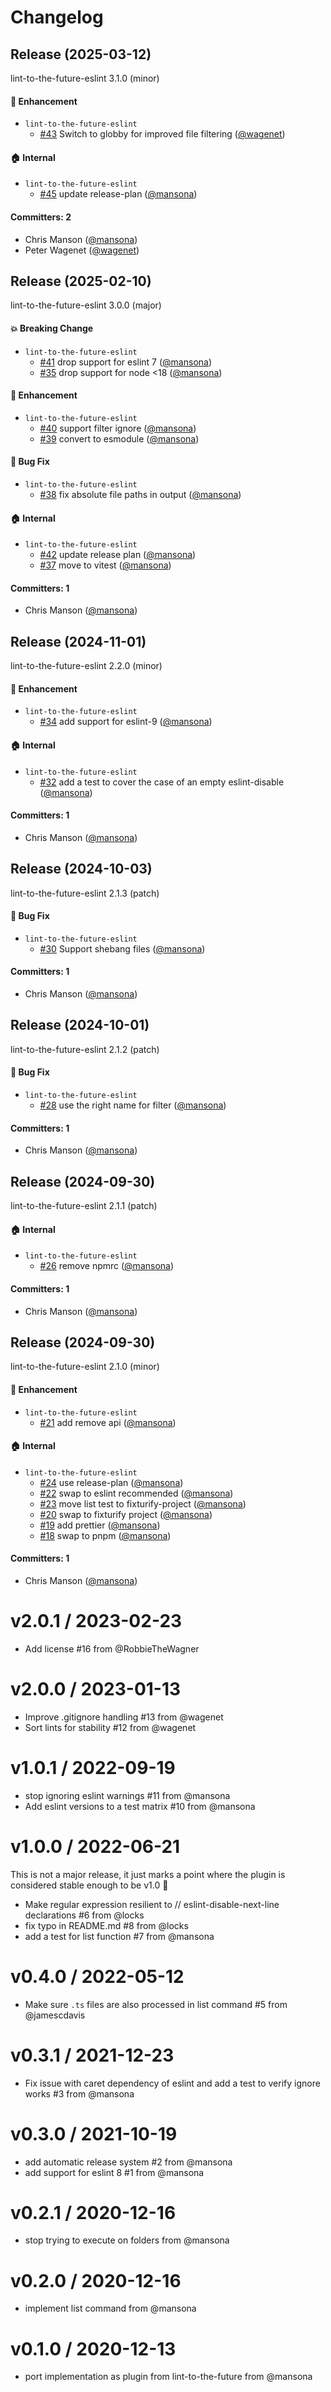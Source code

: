 # Changelog

## Release (2025-03-12)

lint-to-the-future-eslint 3.1.0 (minor)

#### :rocket: Enhancement
* `lint-to-the-future-eslint`
  * [#43](https://github.com/mansona/lint-to-the-future-eslint/pull/43) Switch to globby for improved file filtering ([@wagenet](https://github.com/wagenet))

#### :house: Internal
* `lint-to-the-future-eslint`
  * [#45](https://github.com/mansona/lint-to-the-future-eslint/pull/45) update release-plan ([@mansona](https://github.com/mansona))

#### Committers: 2
- Chris Manson ([@mansona](https://github.com/mansona))
- Peter Wagenet ([@wagenet](https://github.com/wagenet))

## Release (2025-02-10)

lint-to-the-future-eslint 3.0.0 (major)

#### :boom: Breaking Change
* `lint-to-the-future-eslint`
  * [#41](https://github.com/mansona/lint-to-the-future-eslint/pull/41) drop support for eslint 7 ([@mansona](https://github.com/mansona))
  * [#35](https://github.com/mansona/lint-to-the-future-eslint/pull/35) drop support for node <18 ([@mansona](https://github.com/mansona))

#### :rocket: Enhancement
* `lint-to-the-future-eslint`
  * [#40](https://github.com/mansona/lint-to-the-future-eslint/pull/40) support filter ignore ([@mansona](https://github.com/mansona))
  * [#39](https://github.com/mansona/lint-to-the-future-eslint/pull/39) convert to esmodule ([@mansona](https://github.com/mansona))

#### :bug: Bug Fix
* `lint-to-the-future-eslint`
  * [#38](https://github.com/mansona/lint-to-the-future-eslint/pull/38) fix absolute file paths in output ([@mansona](https://github.com/mansona))

#### :house: Internal
* `lint-to-the-future-eslint`
  * [#42](https://github.com/mansona/lint-to-the-future-eslint/pull/42) update release plan ([@mansona](https://github.com/mansona))
  * [#37](https://github.com/mansona/lint-to-the-future-eslint/pull/37) move to vitest ([@mansona](https://github.com/mansona))

#### Committers: 1
- Chris Manson ([@mansona](https://github.com/mansona))

## Release (2024-11-01)

lint-to-the-future-eslint 2.2.0 (minor)

#### :rocket: Enhancement
* `lint-to-the-future-eslint`
  * [#34](https://github.com/mansona/lint-to-the-future-eslint/pull/34) add support for eslint-9 ([@mansona](https://github.com/mansona))

#### :house: Internal
* `lint-to-the-future-eslint`
  * [#32](https://github.com/mansona/lint-to-the-future-eslint/pull/32) add a test to cover the case of an empty eslint-disable ([@mansona](https://github.com/mansona))

#### Committers: 1
- Chris Manson ([@mansona](https://github.com/mansona))

## Release (2024-10-03)

lint-to-the-future-eslint 2.1.3 (patch)

#### :bug: Bug Fix
* `lint-to-the-future-eslint`
  * [#30](https://github.com/mansona/lint-to-the-future-eslint/pull/30) Support shebang files ([@mansona](https://github.com/mansona))

#### Committers: 1
- Chris Manson ([@mansona](https://github.com/mansona))

## Release (2024-10-01)

lint-to-the-future-eslint 2.1.2 (patch)

#### :bug: Bug Fix
* `lint-to-the-future-eslint`
  * [#28](https://github.com/mansona/lint-to-the-future-eslint/pull/28) use the right name for filter ([@mansona](https://github.com/mansona))

#### Committers: 1
- Chris Manson ([@mansona](https://github.com/mansona))

## Release (2024-09-30)

lint-to-the-future-eslint 2.1.1 (patch)

#### :house: Internal
* `lint-to-the-future-eslint`
  * [#26](https://github.com/mansona/lint-to-the-future-eslint/pull/26) remove npmrc ([@mansona](https://github.com/mansona))

#### Committers: 1
- Chris Manson ([@mansona](https://github.com/mansona))

## Release (2024-09-30)

lint-to-the-future-eslint 2.1.0 (minor)

#### :rocket: Enhancement
* `lint-to-the-future-eslint`
  * [#21](https://github.com/mansona/lint-to-the-future-eslint/pull/21) add remove api ([@mansona](https://github.com/mansona))

#### :house: Internal
* `lint-to-the-future-eslint`
  * [#24](https://github.com/mansona/lint-to-the-future-eslint/pull/24) use release-plan ([@mansona](https://github.com/mansona))
  * [#22](https://github.com/mansona/lint-to-the-future-eslint/pull/22) swap to eslint recommended ([@mansona](https://github.com/mansona))
  * [#23](https://github.com/mansona/lint-to-the-future-eslint/pull/23) move list test to fixturify-project ([@mansona](https://github.com/mansona))
  * [#20](https://github.com/mansona/lint-to-the-future-eslint/pull/20) swap to fixturify project ([@mansona](https://github.com/mansona))
  * [#19](https://github.com/mansona/lint-to-the-future-eslint/pull/19) add prettier ([@mansona](https://github.com/mansona))
  * [#18](https://github.com/mansona/lint-to-the-future-eslint/pull/18) swap to pnpm ([@mansona](https://github.com/mansona))

#### Committers: 1
- Chris Manson ([@mansona](https://github.com/mansona))

v2.0.1 / 2023-02-23
==================
* Add license #16 from @RobbieTheWagner

v2.0.0 / 2023-01-13
==================
* Improve .gitignore handling #13 from @wagenet
* Sort lints for stability #12 from @wagenet

v1.0.1 / 2022-09-19
==================
* stop ignoring eslint warnings #11 from @mansona
* Add eslint versions to a test matrix #10 from @mansona

v1.0.0 / 2022-06-21
==================
This is not a major release, it just marks a point where the plugin is considered stable enough
to be v1.0 🎉

* Make regular expression resilient to // eslint-disable-next-line declarations #6 from @locks
* fix typo in README.md #8 from @locks
* add a test for list function #7 from @mansona

v0.4.0 / 2022-05-12
==================
* Make sure `.ts` files are also processed in list command #5 from @jamescdavis

v0.3.1 / 2021-12-23
==================
* Fix issue with caret dependency of eslint and add a test to verify ignore works #3 from @mansona

v0.3.0 / 2021-10-19
==================
* add automatic release system #2 from @mansona
* add support for eslint 8 #1 from @mansona

v0.2.1 / 2020-12-16
==================
* stop trying to execute on folders from @mansona

v0.2.0 / 2020-12-16
==================
* implement list command from @mansona

v0.1.0 / 2020-12-13
==================
* port implementation as plugin from lint-to-the-future from @mansona
